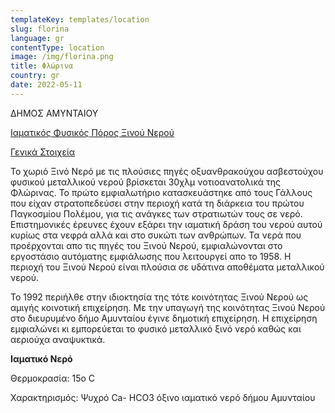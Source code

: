 ```yaml
---
templateKey: templates/location
slug: florina
language: gr
contentType: location
image: /img/florina.png
title: Φλώρινα
country: gr
date: 2022-05-11
---
```

ΔΗΜΟΣ ΑΜΥΝΤΑΙΟΥ

<ins>Ιαματικός Φυσικός Πόρος Ξινού Νερού</ins>

<ins>Γενικά Στοιχεία</ins>

Το χωριό Ξινό Νερό με τις πλούσιες πηγές οξυανθρακούχου ασβεστούχου φυσικού μεταλλικού νερού βρίσκεται 30χλμ νοτιοανατολικά της Φλώρινας. Το πρώτο εμφιαλωτήριο κατασκευάστηκε από τους Γάλλους που είχαν στρατοπεδεύσει στην περιοχή κατά τη διάρκεια του πρώτου Παγκοσμίου Πολέμου, για τις ανάγκες των στρατιωτών τους σε νερό. Επιστημονικές έρευνες έχουν εξάρει την ιαματική δράση του νερού αυτού κυρίως στα νεφρά αλλά και στο συκώτι των ανθρώπων. Τα νερά που προέρχονται απο τις πηγές του Ξινού Νερού, εμφιαλώνονται στο εργοστάσιο αυτόματης εμφιάλωσης που λειτουργεί απο το 1958. Η περιοχή του Ξινού Νερού είναι πλούσια σε υδάτινα αποθέματα μεταλλικού νερού.

Το 1992 περιήλθε στην ιδιοκτησία της τότε κοινότητας Ξινού Νερού ως αμιγής κοινοτική επιχείρηση. Με την υπαγωγή της κοινότητας Ξινού Νερού στο διευρυμένο δήμο Αμυνταίου έγινε δημοτική επιχείρηση. Η επιχείρηση εμφιαλώνει κι εμπορεύεται το φυσικό μεταλλικό ξινό νερό καθώς και αεριούχα αναψυκτικά.


**Ιαματικό Νερό**

Θερμοκρασία: 15ο C

Χαρακτηρισμός: Ψυχρό Ca- HCO3 όξινο ιαματικό νερό δήμου Αμυνταίου
